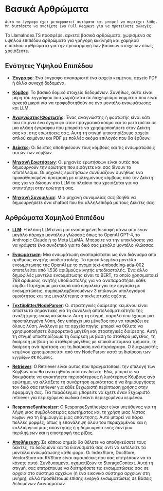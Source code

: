 # Βασικά Αρθρώματα

`Αυτό το έγγραφο έχει μεταφραστεί αυτόματα και μπορεί να περιέχει λάθη. Μη διστάσετε να ανοίξετε ένα Pull Request για να προτείνετε αλλαγές.`

Το LlamaIndex.TS προσφέρει αρκετά βασικά αρθρώματα, χωρισμένα σε υψηλού επιπέδου αρθρώματα για γρήγορη εκκίνηση και χαμηλού επιπέδου αρθρώματα για την προσαρμογή των βασικών στοιχείων όπως χρειάζεστε.

## Ενότητες Υψηλού Επιπέδου

- [**Έγγραφο**](./high_level/documents_and_nodes.md): Ένα έγγραφο αναπαριστά ένα αρχείο κειμένου, αρχείο PDF ή άλλα συνεχή δεδομένα.

- [**Κόμβος**](./high_level/documents_and_nodes.md): Το βασικό δομικό στοιχείο δεδομένων. Συνήθως, αυτά είναι μέρη του εγγράφου που χωρίζονται σε διαχειρίσιμα κομμάτια που είναι αρκετά μικρά για να τροφοδοτηθούν σε ένα μοντέλο ενσωμάτωσης και LLM.

- [**Αναγνώστης/Φορτωτής**](./high_level/data_loader.md): Ένας αναγνώστης ή φορτωτής είναι κάτι που παίρνει ένα έγγραφο στον πραγματικό κόσμο και το μετατρέπει σε μια κλάση έγγραφου που μπορείτε να χρησιμοποιήσετε στον Δείκτη σας και στις ερωτήσεις σας. Αυτή τη στιγμή υποστηρίζουμε αρχεία απλού κειμένου και PDF με πολλές ακόμα επιλογές που θα έρθουν.

- [**Δείκτες**](./high_level/data_index.md): Οι δείκτες αποθηκεύουν τους κόμβους και τις ενσωματώσεις αυτών των κόμβων.

- [**Μηχανή Ερωτήσεων**](./high_level/query_engine.md): Οι μηχανές ερωτήσεων είναι αυτές που δημιουργούν την ερώτηση που εισάγετε και σας δίνουν το αποτέλεσμα. Οι μηχανές ερωτήσεων συνδυάζουν συνήθως ένα προκαθορισμένο προτροπή με επιλεγμένους κόμβους από τον Δείκτη σας για να δώσουν στο LLM το πλαίσιο που χρειάζεται για να απαντήσει στην ερώτησή σας.

- [**Μηχανή Συνομιλίας**](./high_level/chat_engine.md): Μια μηχανή συνομιλίας σας βοηθά να δημιουργήσετε ένα chatbot που θα αλληλεπιδρά με τους Δείκτες σας.

## Αρθρώματα Χαμηλού Επιπέδου

- [**LLM**](./low_level/llm.md): Η κλάση LLM είναι μια ενοποιημένη διεπαφή πάνω από έναν μεγάλο πάροχο μοντέλου γλώσσας όπως το OpenAI GPT-4, το Anthropic Claude ή το Meta LLaMA. Μπορείτε να την υποκλάσετε για να γράψετε ένα συνδετικό για το δικό σας μεγάλο μοντέλο γλώσσας.

- [**Ενσωμάτωση**](./low_level/embedding.md): Μια ενσωμάτωση αναπαρίσταται ως ένα διάνυσμα από αριθμούς κινητής υποδιαστολής. Το προεπιλεγμένο μοντέλο ενσωμάτωσης της OpenAI με το όνομα text-embedding-ada-002 αποτελείται από 1.536 αριθμούς κινητής υποδιαστολής. Ένα άλλο δημοφιλές μοντέλο ενσωμάτωσης είναι το BERT, το οποίο χρησιμοποιεί 768 αριθμούς κινητής υποδιαστολής για να αναπαραστήσει κάθε κόμβο. Παρέχουμε μια σειρά από εργαλεία για την εργασία με ενσωματώσεις, συμπεριλαμβανομένων 3 επιλογών υπολογισμού ομοιότητας και της μεγαλύτερης αποκλειστικής σχέσης.

- [**TextSplitter/NodeParser**](./low_level/node_parser.md): Οι στρατηγικές διαίρεσης κειμένου είναι απίστευτα σημαντικές για τη συνολική αποτελεσματικότητα της αναζήτησης ενσωματώσεων. Αυτή τη στιγμή, παρόλο που έχουμε μια προεπιλεγμένη λύση, δεν υπάρχει μια μέγεθος που να ταιριάζει σε όλους λύση. Ανάλογα με τα αρχεία πηγής, μπορεί να θέλετε να χρησιμοποιήσετε διαφορετικά μεγέθη και στρατηγικές διαίρεσης. Αυτή τη στιγμή υποστηρίζουμε τη διαίρεση με βάση το σταθερό μέγεθος, τη διαίρεση με βάση το σταθερό μέγεθος με επικαλυπτόμενα τμήματα, τη διαίρεση ανά πρόταση και τη διαίρεση ανά παράγραφο. Ο διαχωριστής κειμένου χρησιμοποιείται από τον NodeParser κατά τη διαίρεση των `Εγγράφων` σε `Κόμβους`.

- [**Retriever**](./low_level/retriever.md): Ο Retriever είναι αυτός που πραγματοποιεί την επιλογή των Κόμβων που θα ανακτηθούν από τον δείκτη. Εδώ, μπορείτε να δοκιμάσετε να ανακτήσετε περισσότερους ή λιγότερους Κόμβους ανά ερώτημα, να αλλάξετε τη συνάρτηση ομοιότητας ή να δημιουργήσετε τον δικό σας retriever για κάθε ξεχωριστή περίπτωση χρήσης στην εφαρμογή σας. Για παράδειγμα, μπορείτε να έχετε έναν ξεχωριστό retriever για περιεχόμενο κώδικα έναντι περιεχομένου κειμένου.

- [**ResponseSynthesizer**](./low_level/response_synthesizer.md): Ο ResponseSynthesizer είναι υπεύθυνος για τη λήψη μιας συμβολοσειράς ερωτήματος και τη χρήση μιας λίστας `Κόμβων` για τη δημιουργία μιας απάντησης. Αυτό μπορεί να πάρει πολλές μορφές, όπως η επανάληψη όλου του περιεχομένου και η καλλιέργεια μιας απάντησης ή η δημιουργία ενός δέντρου περιλήψεων και η επιστροφή της ρίζας.

- [**Αποθήκευση**](./low_level/storage.md): Σε κάποιο σημείο θα θέλετε να αποθηκεύσετε τους δείκτες, τα δεδομένα και τα διανύσματά σας αντί να εκτελείτε τα μοντέλα ενσωμάτωσης κάθε φορά. Οι IndexStore, DocStore, VectorStore και KVStore είναι αφαιρέσεις που σας επιτρέπουν να το κάνετε αυτό. Συνδυασμένα, σχηματίζουν το StorageContext. Αυτή τη στιγμή, σας επιτρέπουμε να διατηρήσετε τις ενσωματώσεις σας σε αρχεία στο σύστημα αρχείων (ή ένα εικονικό σύστημα αρχείων στη μνήμη), αλλά προσθέτουμε επίσης ενεργά ενσωματώσεις σε Βάσεις Δεδομένων Διανυσμάτων.

